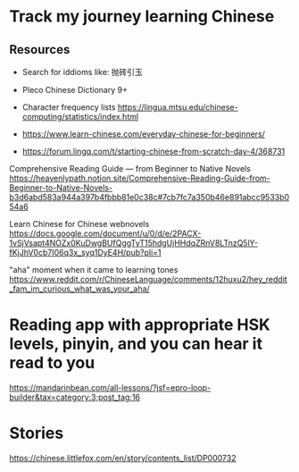 # Track my journey learning Chinese


## Resources

- Search for iddioms like: 抛砖引玉
- Pleco Chinese Dictionary 9+
- Character frequency lists https://lingua.mtsu.edu/chinese-computing/statistics/index.html

- https://www.learn-chinese.com/everyday-chinese-for-beginners/
- https://forum.lingq.com/t/starting-chinese-from-scratch-day-4/368731


Comprehensive Reading Guide — from Beginner to Native Novels
    https://heavenlypath.notion.site/Comprehensive-Reading-Guide-from-Beginner-to-Native-Novels-b3d6abd583a944a397b4fbbb81e0c38c#7cb7fc7a350b46e891abcc9533b054a6

Learn Chinese for Chinese webnovels
    https://docs.google.com/document/u/0/d/e/2PACX-1vSjVsapt4NOZx0KuDwgBUfQggTyT15hdgUjHHdqZRnV8LTnzQ5lY-fKjJhV0cb7I06q3x_syq1DyE4H/pub?pli=1


"aha" moment when it came to learning tones
https://www.reddit.com/r/ChineseLanguage/comments/12huxu2/hey_reddit_fam_im_curious_what_was_your_aha/

# Reading app with appropriate HSK levels, pinyin, and you can hear it read to you
https://mandarinbean.com/all-lessons/?jsf=epro-loop-builder&tax=category:3;post_tag:16

# Stories
https://chinese.littlefox.com/en/story/contents_list/DP000732
